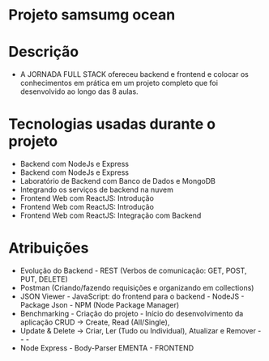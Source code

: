 # Projeto samsumg ocean

# Descrição
- A JORNADA FULL STACK ofereceu backend e frontend e colocar os conhecimentos em prática em um projeto completo que foi desenvolvido ao longo das 8 aulas.

# Tecnologias usadas durante o projeto
- Backend com NodeJs e Express
- Backend com NodeJs e Express 
- Laboratório de Backend com Banco de Dados e MongoDB
- Integrando os serviços de backend na nuvem
- Frontend Web com ReactJS: Introdução 
- Frontend Web com ReactJS: Introdução 
- Frontend Web com ReactJS: Integração com Backend

# Atribuições 
- Evolução do Backend - REST (Verbos de comunicação: GET, POST, PUT, DELETE)
- Postman (Criando/fazendo requisições e organizando em collections) 
- JSON Viewer - JavaScript: do frontend para o backend - NodeJS - Package Json - NPM (Node Package Manager) 
- Benchmarking - Criação do projeto - Início do desenvolvimento da aplicação CRUD -> Create, Read (All/Single),
- Update & Delete -> Criar, Ler (Tudo ou Individual), Atualizar e Remover - - - 
- Node Express - Body-Parser EMENTA - FRONTEND 
